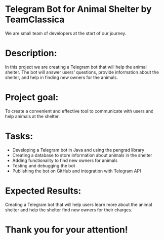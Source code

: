 # Telegram Bot for Animal Shelter by TeamClassica

We are small team of developers at the start of our journey.

# Description: 

In this project we are creating a Telegram bot that will help the animal shelter. The bot will answer users' questions, provide information about the shelter, and help in finding new owners for the animals.

# Project goal:

 To create a convenient and effective tool to communicate with users and help animals at the shelter.

# Tasks:

- Developing a Telegram bot in Java and using the pengrad library
- Creating a database to store information about animals in the shelter
- Adding functionality to find new owners for animals
- Testing and debugging the bot
- Publishing the bot on GitHub and integration with Telegram API

# Expected Results: 

Creating a Telegram bot that will help users learn more about the animal shelter and help the shelter find new owners for their charges.

# Thank you for your attention!
